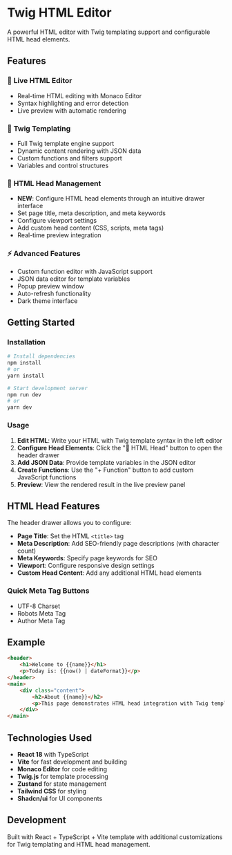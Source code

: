 # Twig HTML Editor

A powerful HTML editor with Twig templating support and configurable HTML head elements.

## Features

### 🎨 **Live HTML Editor**
- Real-time HTML editing with Monaco Editor
- Syntax highlighting and error detection
- Live preview with automatic rendering

### 🧩 **Twig Templating**
- Full Twig template engine support
- Dynamic content rendering with JSON data
- Custom functions and filters support
- Variables and control structures

### 📄 **HTML Head Management**
- **NEW**: Configure HTML head elements through an intuitive drawer interface
- Set page title, meta description, and meta keywords
- Configure viewport settings
- Add custom head content (CSS, scripts, meta tags)
- Real-time preview integration

### ⚡ **Advanced Features**
- Custom function editor with JavaScript support
- JSON data editor for template variables
- Popup preview window
- Auto-refresh functionality
- Dark theme interface

## Getting Started

### Installation

```bash
# Install dependencies
npm install
# or
yarn install

# Start development server
npm run dev
# or
yarn dev
```

### Usage

1. **Edit HTML**: Write your HTML with Twig template syntax in the left editor
2. **Configure Head Elements**: Click the "📄 HTML Head" button to open the header drawer
3. **Add JSON Data**: Provide template variables in the JSON editor
4. **Create Functions**: Use the "+ Function" button to add custom JavaScript functions
5. **Preview**: View the rendered result in the live preview panel

## HTML Head Features

The header drawer allows you to configure:

- **Page Title**: Set the HTML `<title>` tag
- **Meta Description**: Add SEO-friendly page descriptions (with character count)
- **Meta Keywords**: Specify page keywords for SEO
- **Viewport**: Configure responsive design settings
- **Custom Head Content**: Add any additional HTML head elements

### Quick Meta Tag Buttons
- UTF-8 Charset
- Robots Meta Tag
- Author Meta Tag

## Example

```html
<header>
    <h1>Welcome to {{name}}</h1>
    <p>Today is: {{now() | dateFormat}}</p>
</header>
<main>
    <div class="content">
        <h2>About {{name}}</h2>
        <p>This page demonstrates HTML head integration with Twig templating.</p>
    </div>
</main>
```

## Technologies Used

- **React 18** with TypeScript
- **Vite** for fast development and building
- **Monaco Editor** for code editing
- **Twig.js** for template processing
- **Zustand** for state management
- **Tailwind CSS** for styling
- **Shadcn/ui** for UI components

## Development

Built with React + TypeScript + Vite template with additional customizations for Twig templating and HTML head management.
